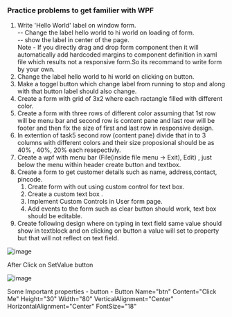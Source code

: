 ### Practice problems to get familier with WPF
1. Write 'Hello World' label on window form.   
-- Change the label hello world to hi world on loading of form.  
-- show the label in center of the page.  
Note - If you directly drag and drop form component then it will automatically add hardcoded margins to component  definition in xaml file which results not a responsive form.So its recommand to write form by your own.
2. Change the label hello world to hi world on clicking on button.
3. Make a toggel button which change label from running to stop and along with that button label should also change.
4. Create a form with grid of 3x2 where each ractangle filled with different color.
5. Create a form with three rows of different color assuming that 1st row will be menu bar and second row is content pane and last row will be footer and then fix the size of first and last row in responsive design. 
6. In extention of task5 second row (content pane) divide that in to 3 columns with different colors and their size proposional should be as 40% , 40%, 20% each resepectivly.
7. Create a wpf with menu bar (File(inside file menu -> Exit), Edit) , just below the menu within header create button and textbox.
8. Create a form to get customer details such as name, address,contact, pincode.
    1. Create form with out using custom control for text box.
    2. Create a custom text box .
    3. Implement Custom Controls in User form page.
    4. Add events to the form such as clear button should work, text box should be editable.  
9. Create following design where on typing in text field same value should show in textblock and on clicking on button a value will set to property but that will not reflect on text field.
    
![image](https://github.com/codewithheeren/.Net/assets/87074236/a5bc8f16-20fe-4a0c-a78d-230e49e78b19)

After Click on SetValue button  

![image](https://github.com/codewithheeren/.Net/assets/87074236/e234a843-0d63-46e1-a786-d365658e63ea)



Some Important properties - 
button -
Button Name="btn" Content="Click Me" Height="30" Width="80"  VerticalAlignment="Center" HorizontalAlignment="Center"
FontSize="18"
